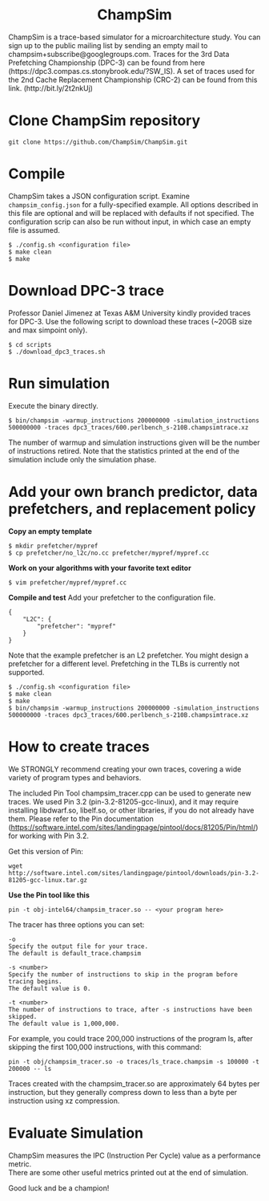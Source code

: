 <p align="center">
  <h1 align="center"> ChampSim </h1>
  <p> ChampSim is a trace-based simulator for a microarchitecture study. You can sign up to the public mailing list by sending an empty mail to champsim+subscribe@googlegroups.com. Traces for the 3rd Data Prefetching Championship (DPC-3) can be found from here (https://dpc3.compas.cs.stonybrook.edu/?SW_IS). A set of traces used for the 2nd Cache Replacement Championship (CRC-2) can be found from this link. (http://bit.ly/2t2nkUj) <p>
</p>

# Clone ChampSim repository
```
git clone https://github.com/ChampSim/ChampSim.git
```

# Compile

ChampSim takes a JSON configuration script. Examine `champsim_config.json` for a fully-specified example. All options described in this file are optional and will be replaced with defaults if not specified. The configuration scrip can also be run without input, in which case an empty file is assumed.
```
$ ./config.sh <configuration file>
$ make clean
$ make
```

# Download DPC-3 trace

Professor Daniel Jimenez at Texas A&M University kindly provided traces for DPC-3. Use the following script to download these traces (~20GB size and max simpoint only).
```
$ cd scripts
$ ./download_dpc3_traces.sh
```

# Run simulation

Execute the binary directly.
```
$ bin/champsim -warmup_instructions 200000000 -simulation_instructions 500000000 -traces dpc3_traces/600.perlbench_s-210B.champsimtrace.xz
```

The number of warmup and simulation instructions given will be the number of instructions retired. Note that the statistics printed at the end of the simulation include only the simulation phase.

# Add your own branch predictor, data prefetchers, and replacement policy
**Copy an empty template**
```
$ mkdir prefetcher/mypref
$ cp prefetcher/no_l2c/no.cc prefetcher/mypref/mypref.cc
```

**Work on your algorithms with your favorite text editor**
```
$ vim prefetcher/mypref/mypref.cc
```

**Compile and test**
Add your prefetcher to the configuration file.
```
{
    "L2C": {
        "prefetcher": "mypref"
    }
}
```
Note that the example prefetcher is an L2 prefetcher. You might design a prefetcher for a different level. Prefetching in the TLBs is currently not supported.

```
$ ./config.sh <configuration file>
$ make clean
$ make
$ bin/champsim -warmup_instructions 200000000 -simulation_instructions 500000000 -traces dpc3_traces/600.perlbench_s-210B.champsimtrace.xz
```

# How to create traces

We STRONGLY recommend creating your own traces, covering a wide variety of program types and behaviors.

The included Pin Tool champsim_tracer.cpp can be used to generate new traces.
We used Pin 3.2 (pin-3.2-81205-gcc-linux), and it may require 
installing libdwarf.so, libelf.so, or other libraries, if you do not already 
have them. Please refer to the Pin documentation (https://software.intel.com/sites/landingpage/pintool/docs/81205/Pin/html/)
for working with Pin 3.2.

Get this version of Pin:
```
wget http://software.intel.com/sites/landingpage/pintool/downloads/pin-3.2-81205-gcc-linux.tar.gz
```

**Use the Pin tool like this**
```
pin -t obj-intel64/champsim_tracer.so -- <your program here>
```

The tracer has three options you can set:
```
-o
Specify the output file for your trace.
The default is default_trace.champsim

-s <number>
Specify the number of instructions to skip in the program before tracing begins.
The default value is 0.

-t <number>
The number of instructions to trace, after -s instructions have been skipped.
The default value is 1,000,000.
```
For example, you could trace 200,000 instructions of the program ls, after
skipping the first 100,000 instructions, with this command:
```
pin -t obj/champsim_tracer.so -o traces/ls_trace.champsim -s 100000 -t 200000 -- ls
```
Traces created with the champsim_tracer.so are approximately 64 bytes per instruction,
but they generally compress down to less than a byte per instruction using xz compression.

# Evaluate Simulation

ChampSim measures the IPC (Instruction Per Cycle) value as a performance metric. <br>
There are some other useful metrics printed out at the end of simulation. <br>

Good luck and be a champion! <br>

